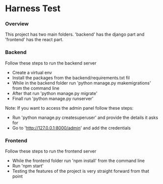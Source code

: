 # Harness Test

### Overview

This project has two main folders. 'backend' has the django part and 'frontend' has the react part.

### Backend

Follow these steps to run the backend server

- Create a virtual env
- Install the packages from the backend/requirements.txt fil
- While in the backend folder run 'python manage.py makemigrations' from the command line
- After that run 'python manage.py migrate'
- Finall run 'python manage.py runserver'

Note: If you want to access the admin panel follow these steps:

- Run 'python manage.py createsuperuser' and provide the details it asks for
- Go to 'http://127.0.0.1:8000/admin' and add the credentials

### Frontend

Follow these steps to run the frontend server

- While the frontend folder run 'npm install' from the command line
- Run 'npm start'
- Testing the features of the project is very straight forward from that point
